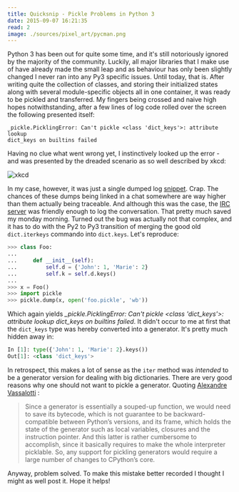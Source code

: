 ```yaml
---
title: Quicksnip - Pickle Problems in Python 3
date: 2015-09-07 16:21:35
read: 2
image: ./sources/pixel_art/pycman.png
---
```


Python 3 has been out for quite some time, and it's still notoriously ignored by the majority of the community. Luckily, all major libraries that I make use of have already made the small leap and as behaviour has only been slightly changed I never ran into any Py3 specific issues. Until today, that is. After writing quite the collection of classes, and storing their initialized states along with several module-specific objects all in one container, it was ready to be pickled and transferred. My fingers being crossed and naive high hopes notwithstanding, after a few lines of log code rolled over the screen the following presented itself:

```
_pickle.PicklingError: Can't pickle <class 'dict_keys'>: attribute lookup
dict_keys on builtins failed
```

Having no clue what went wrong yet, I instinctively looked up the error - and
was presented by the dreaded scenario as so well described by xkcd:

![xkcd](http://imgs.xkcd.com/comics/wisdom_of_the_ancients.png)

In my case, however, it was just a single dumped log
[snippet](https://paste.openttdcoop.org/peze0kbvt). Crap. The
chances of these dumps being linked in a chat somewhere are way higher than
them actually being traceable. And although this was the case, the [IRC
server](http://irclogs.qmsk.net/channels/openttd/date/2015-02-16?page=4) was
friendly enough to log the conversation. That pretty much saved
my monday morning. Turned out the bug was actually not that complex, and it
has to do with the Py2 to Py3 transition of merging the good old
`dict.iterkeys` commando into `dict.keys`. Let's reproduce:

``` python
>>> class Foo:
...
...     def __init__(self):
...         self.d = {'John': 1, 'Marie': 2}
...         self.k = self.d.keys()
...
>>> x = Foo()
>>> import pickle
>>> pickle.dump(x, open('foo.pickle', 'wb'))
```

Which again yields *_pickle.PicklingError: Can't pickle <class 'dict_keys'>:
attribute lookup dict_keys on builtins failed*. It didn't occur to me at
first that the `dict_keys` type was hereby converted into a generator. It's
pretty much hidden away in:

``` python
In [1]: type({'John': 1, 'Marie': 2}.keys())
Out[1]: <class 'dict_keys'>
```

In retrospect, this makes a lot of sense as the `iter` method was *intended* to
be a generator version for dealing with big dictionaries. There are very good
reasons why one should not want to pickle a generator. Quoting [Alexandre
Vassalotti](http://peadrop.com/blog/2009/12/29/why-you-cannot-pickle-generators/) :

> Since a generator is essentially a souped-up function, we would need to save
> its bytecode, which is not guarantee to be backward-compatible between
> Python’s versions, and its frame, which holds the state of the generator such
> as local variables, closures and the instruction pointer. And this latter is
> rather cumbersome to accomplish, since it basically requires to make the
> whole interpreter picklable. So, any support for pickling generators would
> require a large number of changes to CPython’s core.

Anyway, problem solved. To make this mistake better recorded I thought I might
as well post it. Hope it helps!
